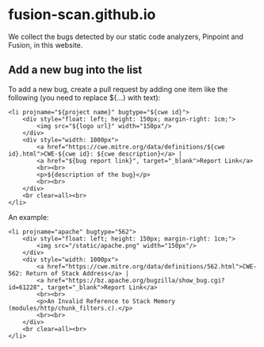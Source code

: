 # fusion-scan.github.io

We collect the bugs detected by our static code analyzers, Pinpoint and Fusion, in this website.


## Add a new bug into the list

To add a new bug, create a pull request by adding one item like the following (you need to replace ${...} with text):

```
<li projname="${project name}" bugtype="${cwe id}">
    <div style="float: left; height: 150px; margin-right: 1cm;">
        <img src="${logo url}" width="150px"/>
    </div>
    <div style="width: 1000px">
        <a href="https://cwe.mitre.org/data/definitions/${cwe id}.html">CWE-${cwe id}: ${cwe description}</a> |
        <a href="${bug report link}", target="_blank">Report Link</a>
        <br><br>
        <p>${description of the bug}</p>
        <br><br>
    </div>
    <br clear=all><br>
</li>
```

An example:

```
<li projname="apache" bugtype="562">
    <div style="float: left; height: 150px; margin-right: 1cm;">
        <img src="/static/apache.png" width="150px"/>
    </div>
    <div style="width: 1000px">
        <a href="https://cwe.mitre.org/data/definitions/562.html">CWE-562: Return of Stack Address</a> |
        <a href="https://bz.apache.org/bugzilla/show_bug.cgi?id=61228", target="_blank">Report Link</a>
        <br><br>
        <p>An Invalid Reference to Stack Memory (modules/http/chunk_filters.c).</p>
        <br><br>
    </div>
    <br clear=all><br>
</li>
```


